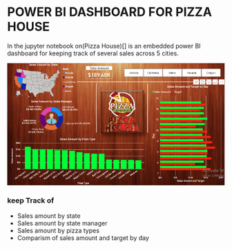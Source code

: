# POWER BI DASHBOARD FOR PIZZA HOUSE
In the jupyter notebook on(Pizza House)[] is an embedded power BI dashboard for keeping track of several sales across 5 cities.

<img src=https://github.com/Tobi-DataDetective/PowerBI-Pizza_House/blob/master/dashboard.PNG width=1000>

### keep Track of
* Sales amount by state
* Sales amount by state manager
* Sales amount by pizza types
* Comparism of sales amount and target by day
